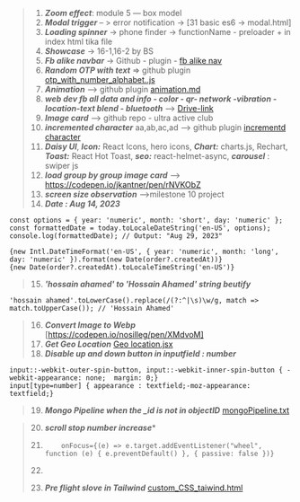 >1. ***Zoom effect***: module 5 — box model  <br>
>2. ***Modal trigger*** – > error notification → [31 basic es6 → modal.html]<br>
>3. ***Loading spinner*** -> phone finder ->  functionName - preloader + in index html tika file<br>
>4. ***Showcase*** -> 16-1,16-2 by BS<br>
>5. ***Fb alike navbar*** → Github - plugin - [fb alike nav](https://github.com/Hossain-Ahamed/my-plugin/blob/main/fb-alike-nav.html)
>6. ***Random OTP with text*** ⇒  github plugin [otp_with_number_alphabet..js](https://github.com/Hossain-Ahamed/my-plugin/blob/main/otp_with_number_alphabet.js) <br>
>7. ***Animation*** --> github plugin [animation.md](https://github.com/Hossain-Ahamed/my-plugin/blob/main/animation.md) 
>8. ***web dev fb all data and info - color - qr- network -vibration -location-text blend - bluetooth*** --> [Drive-link](https://drive.google.com/drive/folders/1avLx2oge9x-Ajf6FeR8XDOETwx_exHVo)
>9. ***Image card*** --> github repo - ultra active club<br>
>10. ***incremented character*** aa,ab,ac,ad --> github plugin [incrementd character](https://github.com/Hossain-Ahamed/my-plugin/blob/main/incremented%20Character.html)
>11. ***Daisy UI***, ***Icon:*** React Icons, hero icons, ***Chart:*** charts.js, Rechart, ***Toast:*** React Hot Toast, ***seo:*** react-helmet-async, ***carousel*** : swiper js 
>12. ***load group by group image card*** --> https://codepen.io/jkantner/pen/rNVKObZ
>13. ***screen size observation*** -->milestone 10 project 
>14. ***Date : Aug 14, 2023***
```const today = new Date();
const options = { year: 'numeric', month: 'short', day: 'numeric' };
const formattedDate = today.toLocaleDateString('en-US', options);
console.log(formattedDate); // Output: "Aug 29, 2023"

{new Intl.DateTimeFormat('en-US', { year: 'numeric', month: 'long', day: 'numeric' }).format(new Date(order?.createdAt))}
{new Date(order?.createdAt).toLocaleTimeString('en-US')}
```
>15. ***'hossain ahamed' to 'Hossain Ahamed' string beutify***
```
'hossain ahamed'.toLowerCase().replace(/(?:^|\s)\w/g, match => match.toUpperCase()); // 'Hossain Ahamed'
```
>16. ***Convert Image to Webp***  [https://codepen.io/nosilleg/pen/XMdvoM]
>17. ***Get Geo Location***  [Geo location.jsx](https://github.com/Hossain-Ahamed/my-plugin/blob/main/get%20location.jsx)
>18. ***Disable up and down button in inputfield : number***
```
input::-webkit-outer-spin-button, input::-webkit-inner-spin-button { -webkit-appearance: none;  margin: 0;}
input[type=number] { appearance : textfield;-moz-appearance: textfield;}
```

>19. ***Mongo Pipeline when the _id is not in objectID*** [mongoPipeline.txt](https://github.com/Hossain-Ahamed/my-plugin/blob/144d05e766c4ea1ff58a8e59a8968cf4953c84e7/mongoPipeline.txt)

>20. ***scroll stop number increase****
>21. ```
>         onFocus={(e) => e.target.addEventListener("wheel", function (e) { e.preventDefault() }, { passive: false })}
>22. ```
>23. ***Pre flight slove in Tailwind*** [custom_CSS_taiwind.html]([https://github.com/Hossain-Ahamed/my-plugin/blob/144d05e766c4ea1ff58a8e59a8968cf4953c84e7/mongoPipeline.txt](https://github.com/Hossain-Ahamed/my-plugin/blob/main/custom_CSS_tailwind.html))
